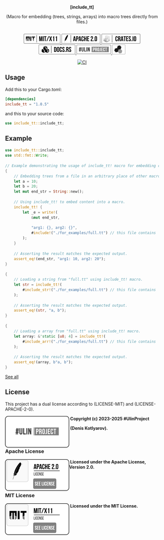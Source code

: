 <div id="header" align="center">

  <b>[include_tt]</b>
  
  (Macro for embedding (trees, strings, arrays) into macro trees directly from files.)
  </br></br>

<div id="badges">
  <a href="./LICENSE_MIT">
    <img src="https://github.com/UlinProject/img/blob/main/short_32/mit.png?raw=true" alt="mit"/>
  </a>
  <a href="./LICENSE_APACHE">
    <img src="https://github.com/UlinProject/img/blob/main/short_32/apache2.png?raw=true" alt="apache2"/>
  </a>
  <a href="https://crates.io/crates/include_tt">
    <img src="https://github.com/UlinProject/img/blob/main/short_32/cratesio.png?raw=true" alt="cratesio"/>
  </a>
  <a href="https://docs.rs/include_tt">
    <img src="https://github.com/UlinProject/img/blob/main/short_32/docrs.png?raw=true" alt="docrs"/>
  </a>
  <a href="https://github.com/denisandroid">
    <img src="https://github.com/UlinProject/img/blob/main/short_32/uproject.png?raw=true" alt="uproject"/>
  </a>
  <a href="https://github.com/clucompany">
    <img src="https://github.com/UlinProject/img/blob/main/short_32/clulab.png?raw=true" alt="clulab"/>
  </a>
	
  [![CI](https://github.com/clucompany/include_tt/actions/workflows/CI.yml/badge.svg?event=push)](https://github.com/clucompany/include_tt/actions/workflows/CI.yml) 


</div>
</div>

## Usage

Add this to your Cargo.toml:

```toml
[dependencies]
include_tt = "1.0.5"
```

and this to your source code:

```rust
use include_tt::include_tt;
```

## Example

```rust
use include_tt::include_tt;
use std::fmt::Write;

// Example demonstrating the usage of include_tt! macro for embedding content from files.
{ 
	// Embedding trees from a file in an arbitrary place of other macros.
	let a = 10;
	let b = 20;
	let mut end_str = String::new();
	
	// Using include_tt! to embed content into a macro.
	include_tt! {
		let _e = write!(
			&mut end_str,
			
			"arg1: {}, arg2: {}",
			#include!("./for_examples/full.tt") // this file contains `a, b`.
		);
	}
	
	// Asserting the result matches the expected output.
	assert_eq!(end_str, "arg1: 10, arg2: 20");
}

{ 
	// Loading a string from "full.tt" using include_tt! macro.
	let str = include_tt!(
		#include_str!("./for_examples/full.tt") // this file contains `a, b`.
	);
	
	// Asserting the result matches the expected output.
	assert_eq!(str, "a, b");
}

{
	// Loading a array from "full.tt" using include_tt! macro.
	let array: &'static [u8; 4] = include_tt!(
		#include_arr!("./for_examples/full.tt") // this file contains `a, b`.
	);
	
	// Asserting the result matches the expected output.
	assert_eq!(array, b"a, b");
}
```

<a href="./examples">
  See all
</a>

## License

This project has a dual license according to (LICENSE-MIT) and (LICENSE-APACHE-2-0).

<div align="left">
  <a href="https://github.com/denisandroid">
    <img align="left" src="https://github.com/UlinProject/img/blob/main/block_220_100/uproject.png?raw=true" alt="uproject"/>
  </a>
  <b>&nbsp;Copyright (c) 2023-2025 #UlinProject</b>
	
  <b>&nbsp;(Denis Kotlyarov).</b>
  </br></br></br>
</div>

### Apache License
<div align="left">
  <a href="./LICENSE_APACHE">
    <img align="left" src="https://github.com/UlinProject/img/blob/main/block_220_100/apache2.png?raw=true" alt="apache2"/>
    
  </a>
  <b>&nbsp;Licensed under the Apache License, Version 2.0.</b>
  </br></br></br></br>
</div>

### MIT License
<div align="left">
  <a href="./LICENSE_MIT">
    <img align="left" src="https://github.com/UlinProject/img/blob/main/block_220_100/mit.png?raw=true" alt="mit"/>
  </a>
  <b>&nbsp;Licensed under the MIT License.</b>
  </br></br></br></br>
</div>
